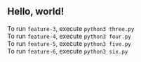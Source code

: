 ## Hello, world!

To run `feature-3`, execute `python3 three.py`
<br>
To run `feature-4`, execute `python3 four.py`
<br>
To run `feature-5`, execute `python3 five.py`
<br>
To run `feature-6`, execute `python3 six.py`
